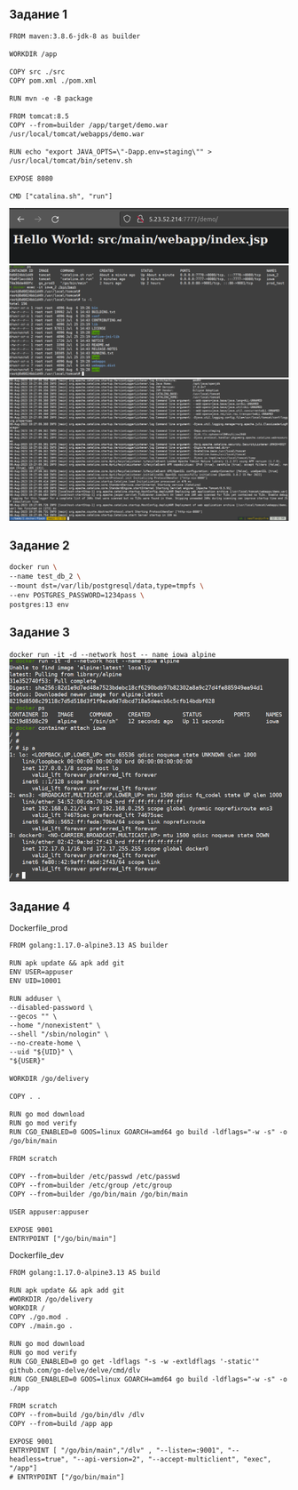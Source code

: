 ## Задание 1  
```
FROM maven:3.8.6-jdk-8 as builder

WORKDIR /app

COPY src ./src
COPY pom.xml ./pom.xml

RUN mvn -e -B package

FROM tomcat:8.5
COPY --from=builder /app/target/demo.war /usr/local/tomcat/webapps/demo.war

RUN echo "export JAVA_OPTS=\"-Dapp.env=staging\"" > /usr/local/tomcat/bin/setenv.sh

EXPOSE 8080

CMD ["catalina.sh", "run"]

```
![demo](https://github.com/RSafin12/neoflex-linux-rsafin-task1/blob/main/Screenshots/docker_%20screens/1_demo.png)
![logs](https://github.com/RSafin12/neoflex-linux-rsafin-task1/blob/main/Screenshots/docker_%20screens/1_inter.png)
![inter](https://github.com/RSafin12/neoflex-linux-rsafin-task1/blob/main/Screenshots/docker_%20screens/1_logs.png)

## Задание 2
```bash
docker run \
--name test_db_2 \
--mount dst=/var/lib/postgresql/data,type=tmpfs \
--env POSTGRES_PASSWORD=1234pass \
postgres:13 env
```
## Задание 3
`docker run -it -d --network host -- name iowa alpine`
![ip_a](https://github.com/RSafin12/neoflex-linux-rsafin-task1/blob/main/Screenshots/docker_%20screens/3_network.png)

## Задание 4
Dockerfile_prod  
```
FROM golang:1.17.0-alpine3.13 AS builder

RUN apk update && apk add git
ENV USER=appuser
ENV UID=10001

RUN adduser \
--disabled-password \
--gecos "" \
--home "/nonexistent" \
--shell "/sbin/nologin" \
--no-create-home \
--uid "${UID}" \
"${USER}"

WORKDIR /go/delivery

COPY . .

RUN go mod download
RUN go mod verify
RUN CGO_ENABLED=0 GOOS=linux GOARCH=amd64 go build -ldflags="-w -s" -o /go/bin/main

FROM scratch

COPY --from=builder /etc/passwd /etc/passwd
COPY --from=builder /etc/group /etc/group
COPY --from=builder /go/bin/main /go/bin/main

USER appuser:appuser

EXPOSE 9001
ENTRYPOINT ["/go/bin/main"]
```

Dockerfile_dev
```
FROM golang:1.17.0-alpine3.13 AS build

RUN apk update && apk add git
#WORKDIR /go/delivery
WORKDIR /
COPY ./go.mod .
COPY ./main.go .

RUN go mod download
RUN go mod verify
RUN CGO_ENABLED=0 go get -ldflags "-s -w -extldflags '-static'" github.com/go-delve/delve/cmd/dlv
RUN CGO_ENABLED=0 GOOS=linux GOARCH=amd64 go build -ldflags="-w -s" -o ./app

FROM scratch
COPY --from=build /go/bin/dlv /dlv
COPY --from=build /app app

EXPOSE 9001
ENTRYPOINT [ "/go/bin/main","/dlv" , "--listen=:9001", "--headless=true", "--api-version=2", "--accept-multiclient", "exec", "/app"]
# ENTRYPOINT ["/go/bin/main"]
```
